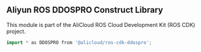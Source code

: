 ## Aliyun ROS DDOSPRO Construct Library

This module is part of the AliCloud ROS Cloud Development Kit (ROS CDK) project.

```go
import * as DDOSPRO from '@alicloud/ros-cdk-ddospro';
```
